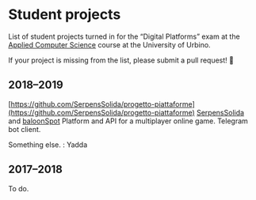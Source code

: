 # Student projects

List of student projects turned in for the “Digital Platforms” exam at the [Applied Computer Science](https://informatica.uniurb.it) course at the University of Urbino.

If your project is missing from the list, please submit a pull request! 🙏

## 2018–2019

[https://github.com/SerpensSolida/progetto-piattaforme](https://github.com/SerpensSolida/progetto-piattaforme)
[SerpensSolida](https://github.com/SerpensSolida) and [baloonSpot](https://github.com/baloonSpot)
Platform and API for a multiplayer online game. Telegram bot client.
  
Something else.
: Yadda

## 2017–2018

To do.
